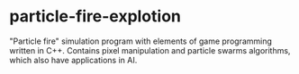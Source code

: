 # particle-fire-explotion
 "Particle fire" simulation program with elements of game programming written in C++. Contains pixel manipulation and particle swarms algorithms, which also have applications in AI.

